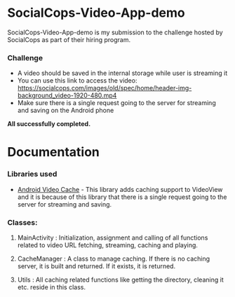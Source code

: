 # SocialCops-Video-App-demo
SocialCops-Video-App-demo is my submission to the challenge hosted by SocialCops as part of their hiring program.

### Challenge
- A video should be saved in the internal storage while user is streaming it 
- You can use this link to access the video: https://socialcops.com/images/old/spec/home/header-img-background_video-1920-480.mp4
- Make sure there is a single request going to the server for streaming and saving on the Android phone

**All successfully completed.**

# Documentation

### Libraries used 

- [Android Video Cache](https://github.com/danikula/AndroidVideoCache) - This library adds caching support to VideoView and it is because of this library that there is a single request going to the server for streaming and saving.

### Classes: 

1. MainActivity : Initialization, assignment and calling of all functions related to video URL fetching, streaming, caching and playing.

2. CacheManager : A class to manage caching. If there is no caching server, it is built and returned. If it exists, it is returned.

3. Utils : All caching related functions like getting the directory, cleaning it etc. reside in this class.
